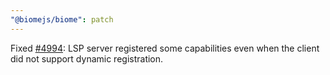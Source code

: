 ```yaml
---
"@biomejs/biome": patch
---
```


Fixed [#4994]([https://github.com/biomejs/biome/discussions/4994): LSP server registered some capabilities even when the client did not support dynamic registration.
